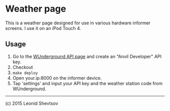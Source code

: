 # Weather page

This is a weather page designed for use in various hardware informer screens.  I use it on an iPod Touch 4.

## Usage

1. Go to the [WUnderground API page](http://www.wunderground.com/weather/api/) and create an "Anvil Developer" API key.
2. Checkout
3. `make deploy`
4. Open your.ip:8000 on the informer device.
5. Tap 'settings' and input your API key and the weather station code from WUnderground.

* * * 

(c) 2015 Leonid Shevtsov